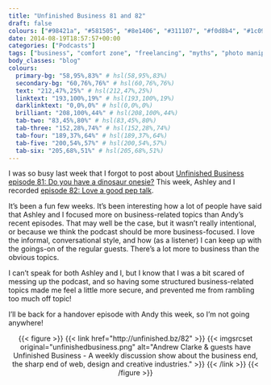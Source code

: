 ```yaml
---
title: "Unfinished Business 81 and 82"
draft: false
colours: ["#98421a", "#581505", "#8e1406", "#311107", "#f0d8b4", "#1c0903", "#d5c9bf"]
date: 2014-08-19T18:57:57+00:00
categories: ["Podcasts"]
tags: ["business", "comfort zone", "freelancing", "myths", "photo manipulation", "social media", "speaking", "writing"]
body_classes: "blog"
colours:
  primary-bg: "58,95%,83%" # hsl(58,95%,83%)
  secondary-bg: "60,76%,76%" # hsl(60,76%,76%)
  text: "212,47%,25%" # hsl(212,47%,25%)
  linktext: "193,100%,19%" # hsl(193,100%,19%)
  darklinktext: "0,0%,0%" # hsl(0,0%,0%)
  brilliant: "208,100%,44%" # hsl(208,100%,44%)
  tab-two: "83,45%,80%" # hsl(83,45%,80%)
  tab-three: "152,28%,74%" # hsl(152,28%,74%)
  tab-four: "189,37%,64%" # hsl(189,37%,64%)
  tab-five: "200,54%,57%" # hsl(200,54%,57%)
  tab-six: "205,68%,51%" # hsl(205,68%,51%)
---
```


I was so busy last week that I forgot to post about [Unfinished Business episode 81: Do you have a dinosaur onesie?](http://unfinished.bz/81) This week, Ashley and I recorded [episode 82: Love a good pep talk](http://unfinished.bz/82).

It’s been a fun few weeks. It’s been interesting how a lot of people have said that Ashley and I focused more on business-related topics than Andy’s recent episodes. That may well be the case, but it wasn’t really intentional, or because we think the podcast should be more business-focused. I love the informal, conversational style, and how (as a listener) I can keep up with the goings-on of the regular guests. There’s a lot more to business than the obvious topics.

I can’t speak for both Ashley and I, but I know that I was a bit scared of messing up the podcast, and so having some structured business-related topics made me feel a little more secure, and prevented me from rambling too much off topic!

I’ll be back for a handover episode with Andy this week, so I’m not going anywhere!

<p style="text-align: center;">{{< figure >}}
  {{< link href="http://unfinished.bz/82" >}}
  	{{< imgsrcset original="unfinishedbusiness.png" alt="Andrew Clarke &amp; guests have Unfinished Business - A weekly discussion show about the business end, the sharp end of web, design and creative industries." >}}
  {{< /link >}}
{{< /figure >}}</p>
